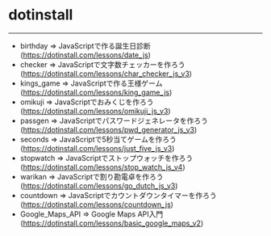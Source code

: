 # dotinstall
---

* birthday	 => JavaScriptで作る誕生日診断(https://dotinstall.com/lessons/date_js)
* checker	   => JavaScriptで文字数チェッカーを作ろう(https://dotinstall.com/lessons/char_checker_js_v3)
* kings_game => JavaScriptで作る王様ゲーム(https://dotinstall.com/lessons/king_game_js)
* omikuji	   => JavaScriptでおみくじを作ろう(https://dotinstall.com/lessons/omikuji_js_v3)
* passgen	   => JavaScriptでパスワードジェネレータを作ろう(https://dotinstall.com/lessons/pwd_generator_js_v3)
* seconds	   => JavaScriptで5秒当てゲームを作ろう(https://dotinstall.com/lessons/just_five_js_v3)
* stopwatch	 => JavaScriptでストップウォッチを作ろう(https://dotinstall.com/lessons/stop_watch_js_v4)
* warikan	   => JavaScriptで割り勘電卓を作ろう(https://dotinstall.com/lessons/go_dutch_js_v3)
* countdown  => JavaScriptでカウントダウンタイマーを作ろう(https://dotinstall.com/lessons/countdown_js)
* Google_Maps_API => Google Maps API入門(https://dotinstall.com/lessons/basic_google_maps_v2)
